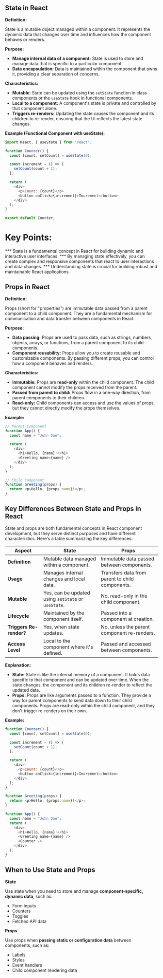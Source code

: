 ## State in React

**Definition:**

State is a mutable object managed within a component. It represents the dynamic data that changes over time and influences how the component behaves or renders.

**Purpose:**

* **Manage internal data of a component:** State is used to store and manage data that is specific to a particular component.
* **Data encapsulation:** Data is maintained within the component that owns it, providing a clear separation of concerns.

**Characteristics:**

* **Mutable:** State can be updated using the `setState` function in class components or the `useState` hook in functional components.
* **Local to a component:** A component's state is private and controlled by that component alone.
* **Triggers re-renders:** Updating the state causes the component and its children to re-render, ensuring that the UI reflects the latest state changes.

**Example (Functional Component with useState):**

```javascript
import React, { useState } from 'react';

function Counter() {
  const [count, setCount] = useState(0);

  const increment = () => {
    setCount(count + 1);
  };

  return (
    <div>
      <p>Count: {count}</p>
      <button onClick={increment}>Increment</button>
    </div>
  );
}

export default Counter;
```

# Key Points:

*** State is a fundamental concept in React for building dynamic and interactive user interfaces.
*** By managing state effectively, you can create complex and responsive components that react to user interactions and data changes.
*** Understanding state is crucial for building robust and maintainable React applications.


## Props in React

**Definition:**

Props (short for "properties") are immutable data passed from a parent component to a child component. They are a fundamental mechanism for communication and data transfer between components in React.

**Purpose:**

* **Data passing:** Props are used to pass data, such as strings, numbers, objects, arrays, or functions, from a parent component to its child components.
* **Component reusability:** Props allow you to create reusable and customizable components. By passing different props, you can control how a component behaves and renders.

**Characteristics:**

* **Immutable:** Props are **read-only** within the child component. The child component cannot modify the props received from the parent.
* **Passed from parent to child:** Props flow in a one-way direction, from parent components to their children.
* **Read-only:** Child components can access and use the values of props, but they cannot directly modify the props themselves.

**Example:**

```javascript
// Parent Component
function App() {
  const name = "John Doe"; 

  return (
    <div>
      <h1>Hello, {name}!</h1>
      <Greeting name={name} /> 
    </div>
  );
}

// Child Component
function Greeting(props) {
  return <p>Hello, {props.name}!</p>;
}
```

## Key Differences Between State and Props in React

State and props are both fundamental concepts in React component development, but they serve distinct purposes and have different characteristics. Here's a table summarizing the key differences:

| Aspect                 | State                                   | Props                                         |
|-------------------------|-----------------------------------------|-----------------------------------------------|
| **Definition**           | Mutable data managed within a component.   | Immutable data passed between components.       |
| **Usage**                 | Manages internal changes and local data.  | Transfers data from parent to child components. |
| **Mutable**              | Yes, can be updated using `setState` or `useState`. | No, read-only in the child component.           |
| **Lifecycle**            | Maintained by the component itself.       | Passed into a component at creation.           |
| **Triggers Re-render?**   | Yes, when state updates.                   | No, unless the parent component re-renders.      |
| **Access Level**          | Local to the component where it's defined. | Passed and accessed between components.          |

**Explanation:**

* **State:** State is like the internal memory of a component. It holds data specific to that component and can be updated over time. When the state changes, the component and its children re-render to reflect the updated data.
* **Props:** Props are like arguments passed to a function. They provide a way for parent components to send data down to their child components. Props are read-only within the child component, and they don't trigger re-renders on their own.

**Example:**

```javascript
function Counter() {
  const [count, setCount] = useState(0);

  const increment = () => {
    setCount(count + 1);
  };

  return (
    <div>
      <p>Count: {count}</p>
      <button onClick={increment}>Increment</button>
    </div>
  );
}

function Greeting(props) {
  return <p>Hello, {props.name}!</p>;
}

function App() {
  const name = "John Doe";
  return (
    <div>
      <h1>Hello, {name}!</h1>
      <Greeting name={name} />
      <Counter />
    </div>
  );
}
```

## When to Use State and Props

**State**

Use state when you need to store and manage **component-specific, dynamic data**, such as:

* Form inputs
* Counters
* Toggles
* Fetched API data

**Props**

Use props when **passing static or configuration data** between components, such as:

* Labels
* Styles
* Event handlers
* Child component rendering data

